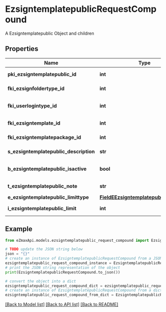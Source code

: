# EzsigntemplatepublicRequestCompound

A Ezsigntemplatepublic Object and children

## Properties

Name | Type | Description | Notes
------------ | ------------- | ------------- | -------------
**pki_ezsigntemplatepublic_id** | **int** | The unique ID of the Ezsigntemplatepublic | [optional] 
**fki_ezsignfoldertype_id** | **int** | The unique ID of the Ezsignfoldertype. | 
**fki_userlogintype_id** | **int** | The unique ID of the Userlogintype  Valid values:  |Value|Description|Detail| |-|-|-| |1|**Email Only**|The Ezsignsigner will receive a secure link by email| |2|**Email and phone or SMS**|The Ezsignsigner will receive a secure link by email and will need to authenticate using SMS or Phone call. **Additional fee applies**| |3|**Email and secret question**|The Ezsignsigner will receive a secure link by email and will need to authenticate using a predefined question and answer| |4|**In person only**|The Ezsignsigner will only be able to sign \&quot;In-Person\&quot; and there won&#39;t be any authentication. No email will be sent for invitation to sign. Make sure you evaluate the risk of signature denial and at minimum, we recommend you use a handwritten signature type| |5|**In person with phone or SMS**|The Ezsignsigner will only be able to sign \&quot;In-Person\&quot; and will need to authenticate using SMS or Phone call. No email will be sent for invitation to sign. **Additional fee applies**| |6|**Embedded**|The Ezsignsigner will only be able to sign in the embedded solution. No email will be sent for invitation to sign. **Additional fee applies**|   |7|**Embedded with phone or SMS**|The Ezsignsigner will only be able to sign in the embedded solution and will need to authenticate using SMS or Phone call. No email will be sent for invitation to sign. **Additional fee applies**|   |8|**No validation**|The Ezsignsigner will not receive an email and won&#39;t have to validate his connection using 2 factor. **Additional fee applies**|      |9|**Sms only**|The Ezsignsigner will not receive an email but will will need to authenticate using SMS. **Additional fee applies**|      | 
**fki_ezsigntemplate_id** | **int** | The unique ID of the Ezsigntemplate | [optional] 
**fki_ezsigntemplatepackage_id** | **int** | The unique ID of the Ezsigntemplatepackage | [optional] 
**s_ezsigntemplatepublic_description** | **str** | The description of the Ezsigntemplatepublic | 
**b_ezsigntemplatepublic_isactive** | **bool** | Whether the ezsigntemplatepublic is active or not | 
**t_ezsigntemplatepublic_note** | **str** | The note of the Ezsigntemplatepublic | 
**e_ezsigntemplatepublic_limittype** | [**FieldEEzsigntemplatepublicLimittype**](FieldEEzsigntemplatepublicLimittype.md) |  | 
**i_ezsigntemplatepublic_limit** | **int** | The limit of the Ezsigntemplatepublic | 

## Example

```python
from eZmaxApi.models.ezsigntemplatepublic_request_compound import EzsigntemplatepublicRequestCompound

# TODO update the JSON string below
json = "{}"
# create an instance of EzsigntemplatepublicRequestCompound from a JSON string
ezsigntemplatepublic_request_compound_instance = EzsigntemplatepublicRequestCompound.from_json(json)
# print the JSON string representation of the object
print(EzsigntemplatepublicRequestCompound.to_json())

# convert the object into a dict
ezsigntemplatepublic_request_compound_dict = ezsigntemplatepublic_request_compound_instance.to_dict()
# create an instance of EzsigntemplatepublicRequestCompound from a dict
ezsigntemplatepublic_request_compound_from_dict = EzsigntemplatepublicRequestCompound.from_dict(ezsigntemplatepublic_request_compound_dict)
```
[[Back to Model list]](../README.md#documentation-for-models) [[Back to API list]](../README.md#documentation-for-api-endpoints) [[Back to README]](../README.md)


